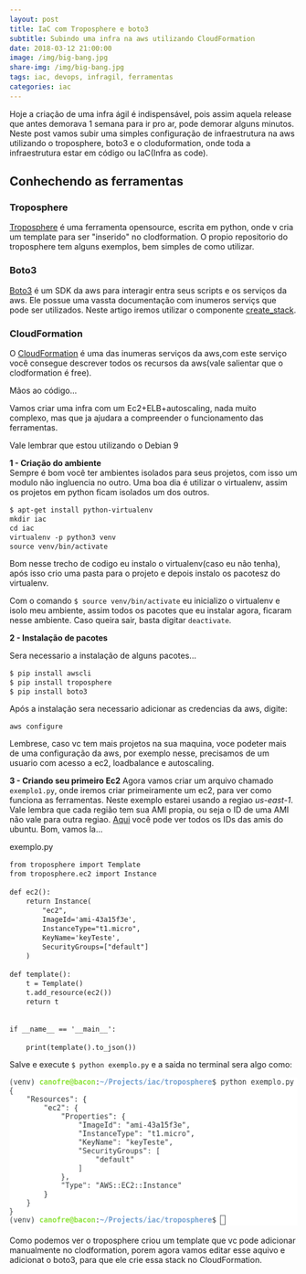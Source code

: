 ```yaml
---
layout: post
title: IaC com Troposphere e boto3
subtitle: Subindo uma infra na aws utilizando CloudFormation
date: 2018-03-12 21:00:00
image: /img/big-bang.jpg
share-img: /img/big-bang.jpg
tags: iac, devops, infragil, ferramentas
categories: iac
---
```


Hoje a criação de uma infra ágil é indispensável, pois assim aquela release que antes demorava 1 semana para ir pro ar, pode demorar alguns minutos. Neste post vamos subir uma simples configuração de infraestrutura na aws utilizando o troposphere, boto3 e o cloduformation, onde toda a infraestrutura estar em código  ou IaC(Infra as code).  

## Conhechendo as ferramentas

### Troposphere  
[Troposphere](https://github.com/cloudtools/troposphere) é uma ferramenta opensource, escrita em python, onde v cria um template para ser "inserido" no clodformation. O propio repositorio do troposphere tem alguns exemplos, bem simples de como utilizar.

### Boto3  

[Boto3](http://boto3.readthedocs.io/en/latest/index.html) é um SDK da aws para interagir entra seus scripts e os serviços da aws. Ele possue uma vassta documentação com inumeros serviçs que pode ser utilizados. Neste artigo iremos utilizar o componente [create_stack](http://boto3.readthedocs.io/en/latest/reference/services/cloudformation.html?highlight=create_stack#CloudFormation.Client.create_stack).


### CloudFormation  
O [CloudFormation](https://aws.amazon.com/cloudformation/) é uma das inumeras serviços da aws,com este serviço você consegue descrever todos os recursos da aws(vale salientar que o clodformation é free).


Mãos ao código...

Vamos criar uma infra com um Ec2+ELB+autoscaling, nada muito complexo, mas que ja ajudara a compreender o funcionamento das ferramentas.

Vale lembrar que estou utilizando o Debian 9

**1 - Criação do ambiente**  
Sempre é bom você ter ambientes isolados para seus projetos, com isso um modulo não ingluencia no outro. Uma boa dia é utilizar o virtualenv, assim os projetos em python ficam isolados um dos outros.

```
$ apt-get install python-virtualenv
mkdir iac
cd iac
virtualenv -p python3 venv
source venv/bin/activate
```

Bom nesse trecho de codigo eu instalo o virtualenv(caso eu não tenha), após isso crio uma pasta para o projeto e depois instalo os pacotesz do virtualenv.

Com o comando `$ source venv/bin/activate` eu inicializo o virtualenv e isolo meu ambiente, assim todos os pacotes que eu instalar agora, ficaram nesse ambiente. Caso queira sair, basta digitar `deactivate`.

**2 - Instalação de pacotes**

Sera necessario a instalação de alguns pacotes...

```
$ pip install awscli  
$ pip install troposphere   
$ pip install boto3
```

Após a instalação sera necessario adicionar as credencias da aws, digite:

```
aws configure
```

Lembrese, caso vc tem mais projetos na sua maquina, voce podeter mais de uma configuração da aws, por exemplo nesse, precisamos de um usuario com acesso a ec2, loadbalance e autoscaling.

**3 - Criando seu primeiro Ec2**
Agora vamos criar um arquivo chamado `exemplo1.py`, onde iremos criar primeiramente um ec2, para ver como funciona as ferramentas. Neste exemplo estarei usando a regiao *us-east-1*. Vale lembra que cada região tem sua AMI propia, ou seja o ID de uma AMI não vale para outra regiao. [Aqui](https://cloud-images.ubuntu.com/locator/ec2/) você pode ver todos os IDs das amis do ubuntu. Bom, vamos la...

exemplo.py
```
from troposphere import Template
from troposphere.ec2 import Instance

def ec2():
    return Instance(
        "ec2",
        ImageId='ami-43a15f3e',
        InstanceType="t1.micro",
        KeyName='keyTeste',
        SecurityGroups=["default"]
    )

def template():
    t = Template()
    t.add_resource(ec2())
    return t


if __name__ == '__main__':

    print(template().to_json())
```

Salve e execute `$ python exemplo.py` e a saida no terminal sera algo como:

![exemplo](/img/troposphere1.png)

Como podemos ver o troposphere criou um template que vc pode adicionar manualmente no clodformation, porem agora vamos editar esse aquivo e adicionat o boto3, para que ele crie essa stack no CloudFormation.
